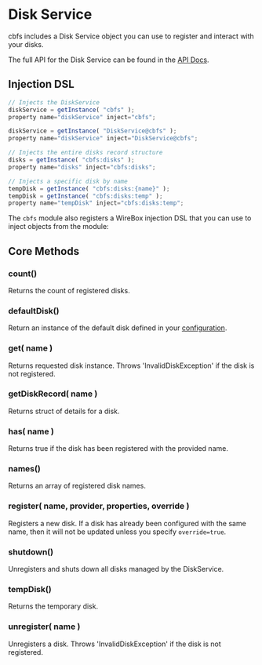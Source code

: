 # Disk Service

cbfs includes a Disk Service object you can use to register and interact with your disks.

The full API for the Disk Service can be found in the [API Docs](https://apidocs.ortussolutions.com/#/coldbox-modules/cbfs/).

## Injection DSL

```javascript
// Injects the DiskService
diskService = getInstance( "cbfs" );
property name="diskService" inject="cbfs";

diskService = getInstance( "DiskService@cbfs" );
property name="diskService" inject="DiskService@cbfs";

// Injects the entire disks record structure
disks = getInstance( "cbfs:disks" );
property name="disks" inject="cbfs:disks";

// Injects a specific disk by name
tempDisk = getInstance( "cbfs:disks:{name}" );
tempDisk = getInstance( "cbfs:disks:temp" );
property name="tempDisk" inject="cbfs:disks:temp";
```

The `cbfs` module also registers a WireBox injection DSL that you can use to inject objects from the module:

## Core Methods

### count()

Returns the count of registered disks.

### defaultDisk()

Return an instance of the default disk defined in your [configuration](configuration.md).

### get( name )

Returns requested disk instance. Throws 'InvalidDiskException' if the disk is not registered.

### getDiskRecord( name )

Returns struct of details for a disk.

### has( name )

Returns true if the disk has been registered with the provided name.

### names()

Returns an array of registered disk names.

### register( name, provider, properties, override )

Registers a new disk. If a disk has already been configured with the same name, then it will not be updated unless you specify `override=true`.

### shutdown()

Unregisters and shuts down all disks managed by the DiskService.

### tempDisk()

Returns the temporary disk.

### unregister( name )

Unregisters a disk. Throws 'InvalidDiskException' if the disk is not registered.
